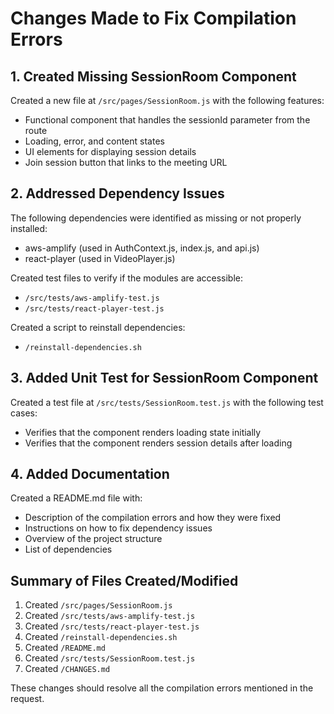 # Changes Made to Fix Compilation Errors

## 1. Created Missing SessionRoom Component

Created a new file at `/src/pages/SessionRoom.js` with the following features:
- Functional component that handles the sessionId parameter from the route
- Loading, error, and content states
- UI elements for displaying session details
- Join session button that links to the meeting URL

## 2. Addressed Dependency Issues

The following dependencies were identified as missing or not properly installed:
- aws-amplify (used in AuthContext.js, index.js, and api.js)
- react-player (used in VideoPlayer.js)

Created test files to verify if the modules are accessible:
- `/src/tests/aws-amplify-test.js`
- `/src/tests/react-player-test.js`

Created a script to reinstall dependencies:
- `/reinstall-dependencies.sh`

## 3. Added Unit Test for SessionRoom Component

Created a test file at `/src/tests/SessionRoom.test.js` with the following test cases:
- Verifies that the component renders loading state initially
- Verifies that the component renders session details after loading

## 4. Added Documentation

Created a README.md file with:
- Description of the compilation errors and how they were fixed
- Instructions on how to fix dependency issues
- Overview of the project structure
- List of dependencies

## Summary of Files Created/Modified

1. Created `/src/pages/SessionRoom.js`
2. Created `/src/tests/aws-amplify-test.js`
3. Created `/src/tests/react-player-test.js`
4. Created `/reinstall-dependencies.sh`
5. Created `/README.md`
6. Created `/src/tests/SessionRoom.test.js`
7. Created `/CHANGES.md`

These changes should resolve all the compilation errors mentioned in the request.